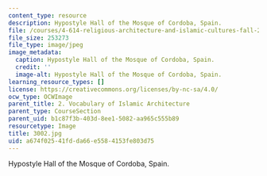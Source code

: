```yaml
---
content_type: resource
description: Hypostyle Hall of the Mosque of Cordoba, Spain.
file: /courses/4-614-religious-architecture-and-islamic-cultures-fall-2002/a674f02541fdda66e5584153fe803d75_3002.jpg
file_size: 253273
file_type: image/jpeg
image_metadata:
  caption: Hypostyle Hall of the Mosque of Cordoba, Spain.
  credit: ''
  image-alt: Hypostyle Hall of the Mosque of Cordoba, Spain.
learning_resource_types: []
license: https://creativecommons.org/licenses/by-nc-sa/4.0/
ocw_type: OCWImage
parent_title: 2. Vocabulary of Islamic Architecture
parent_type: CourseSection
parent_uid: b1c87f3b-403d-8ee1-5082-aa965c555b89
resourcetype: Image
title: 3002.jpg
uid: a674f025-41fd-da66-e558-4153fe803d75
---
```

Hypostyle Hall of the Mosque of Cordoba, Spain.